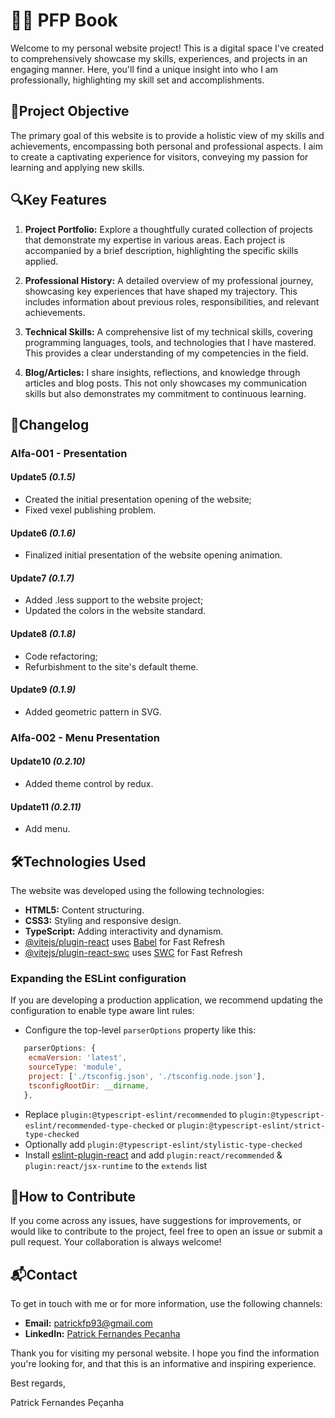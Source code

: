 # 👨‍💻 PFP Book

Welcome to my personal website project! This is a digital space I've created to comprehensively showcase my skills, experiences, and projects in an engaging manner. Here, you'll find a unique insight into who I am professionally, highlighting my skill set and accomplishments.

##  🚀Project Objective

The primary goal of this website is to provide a holistic view of my skills and achievements, encompassing both personal and professional aspects. I aim to create a captivating experience for visitors, conveying my passion for learning and applying new skills.

## 🔍Key Features

1. **Project Portfolio:** Explore a thoughtfully curated collection of projects that demonstrate my expertise in various areas. Each project is accompanied by a brief description, highlighting the specific skills applied.

2. **Professional History:** A detailed overview of my professional journey, showcasing key experiences that have shaped my trajectory. This includes information about previous roles, responsibilities, and relevant achievements.

3. **Technical Skills:** A comprehensive list of my technical skills, covering programming languages, tools, and technologies that I have mastered. This provides a clear understanding of my competencies in the field.

4. **Blog/Articles:** I share insights, reflections, and knowledge through articles and blog posts. This not only showcases my communication skills but also demonstrates my commitment to continuous learning.
## 📜Changelog
### Alfa-001 - Presentation 
#### Update5 *(0.1.5)* 
- Created the initial presentation opening of the website;
- Fixed vexel publishing problem.
#### Update6 *(0.1.6)*
- Finalized initial presentation of the website opening animation.
#### Update7 *(0.1.7)*
- Added .less support to the website project;
- Updated the colors in the website standard.
#### Update8 *(0.1.8)*
- Code refactoring;
- Refurbishment to the site's default theme.
#### Update9 *(0.1.9)*
- Added geometric pattern in SVG.
### Alfa-002 - Menu Presentation
#### Update10 *(0.2.10)*
- Added theme control by redux. 
#### Update11 *(0.2.11)*
- Add menu.

## 🛠️Technologies Used

The website was developed using the following technologies:

- **HTML5:** Content structuring.
- **CSS3:** Styling and responsive design.
- **TypeScript:** Adding interactivity and dynamism.
- [@vitejs/plugin-react](https://github.com/vitejs/vite-plugin-react/blob/main/packages/plugin-react/README.md) uses [Babel](https://babeljs.io/) for Fast Refresh
- [@vitejs/plugin-react-swc](https://github.com/vitejs/vite-plugin-react-swc) uses [SWC](https://swc.rs/) for Fast Refresh
### Expanding the ESLint configuration

If you are developing a production application, we recommend updating the configuration to enable type aware lint rules:

- Configure the top-level `parserOptions` property like this:

```js
   parserOptions: {
    ecmaVersion: 'latest',
    sourceType: 'module',
    project: ['./tsconfig.json', './tsconfig.node.json'],
    tsconfigRootDir: __dirname,
   },
```

- Replace `plugin:@typescript-eslint/recommended` to `plugin:@typescript-eslint/recommended-type-checked` or `plugin:@typescript-eslint/strict-type-checked`
- Optionally add `plugin:@typescript-eslint/stylistic-type-checked`
- Install [eslint-plugin-react](https://github.com/jsx-eslint/eslint-plugin-react) and add `plugin:react/recommended` & `plugin:react/jsx-runtime` to the `extends` list

## 🤝How to Contribute

If you come across any issues, have suggestions for improvements, or would like to contribute to the project, feel free to open an issue or submit a pull request. Your collaboration is always welcome!

## 📬Contact

To get in touch with me or for more information, use the following channels:

- **Email:** patrickfp93@gmail.com
- **LinkedIn:** [Patrick Fernandes Peçanha](https://www.linkedin.com/in/patrick-fernandes-peçanha/)

Thank you for visiting my personal website. I hope you find the information you're looking for, and that this is an informative and inspiring experience.

Best regards,

Patrick Fernandes Peçanha


